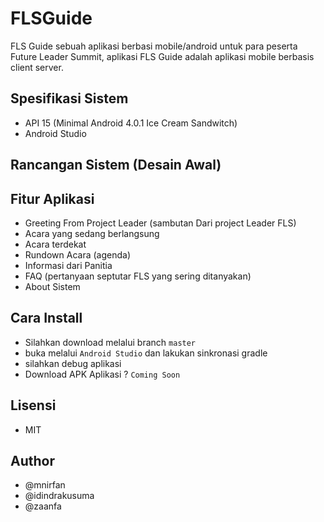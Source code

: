 # FLSGuide

FLS Guide sebuah aplikasi berbasi mobile/android untuk para peserta Future Leader Summit, aplikasi FLS Guide adalah aplikasi mobile berbasis client server. 

## Spesifikasi Sistem
- API 15 (Minimal Android 4.0.1 Ice Cream Sandwitch)
- Android Studio
## Rancangan Sistem (Desain Awal)


## Fitur Aplikasi
- Greeting From Project Leader (sambutan Dari project Leader FLS)
- Acara yang sedang berlangsung
- Acara terdekat
- Rundown Acara (agenda)
- Informasi dari Panitia
- FAQ (pertanyaan septutar FLS yang sering ditanyakan)
- About Sistem

## Cara Install
- Silahkan download melalui branch `master`
- buka melalui `Android Studio` dan lakukan sinkronasi gradle
- silahkan debug aplikasi
- Download APK Aplikasi ? `Coming Soon`

## Lisensi
- MIT 

## Author
- @mnirfan
- @idindrakusuma
- @zaanfa
